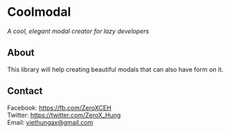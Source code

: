 # Coolmodal
*A cool, elegant modal creator for lazy developers*

## About
This library will help creating beautiful modals that can also have form on it.

## Contact
Facebook: https://fb.com/ZeroXCEH<br>
Twitter: https://twitter.com/ZeroX_Hung<br>
Email: viethungax@gmail.com